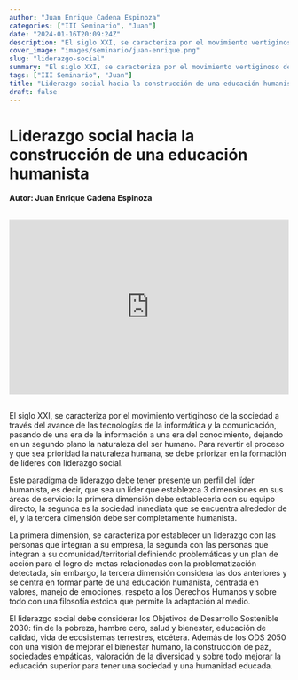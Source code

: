 ```yaml
---
author: "Juan Enrique Cadena Espinoza"
categories: ["III Seminario", "Juan"]
date: "2024-01-16T20:09:24Z"
description: "El siglo XXI, se caracteriza por el movimiento vertiginoso de la sociedad a través del avance de las tecnologías de la informática y la comunicación, pasando de una era de la información a una era del conocimiento, dejando en un segundo plano la naturaleza del ser humano. Para revertir el proceso y que sea prioridad la naturaleza humana, se debe priorizar en la formación de líderes con liderazgo social."
cover_image: "images/seminario/juan-enrique.png"
slug: "liderazgo-social"
summary: "El siglo XXI, se caracteriza por el movimiento vertiginoso de la sociedad a través del avance de las tecnologías de la informática y la comunicación, pasando de una era de la información a una era del conocimiento, dejando en un segundo plano la naturaleza del ser humano. Para revertir el proceso y que sea prioridad la naturaleza humana, se debe priorizar en la formación de líderes con liderazgo social."
tags: ["III Seminario", "Juan"]
title: "Liderazgo social hacia la construcción de una educación humanista"
draft: false
---
```


# Liderazgo social hacia la construcción de una educación humanista

<div style="display: flex; justify-content: flex-start; font-weight: bold; margin-bottom: 30px;"> 
Autor: Juan Enrique Cadena Espinoza
</div>

<div style="display: flex; justify-content: center; margin-bottom: 30px;">
<iframe width="560" height="315" src="https://www.youtube.com/embed/cW-97tvxLK0?si=uuq52w4Lg5i5r6ix" title="YouTube video player" frameborder="0" allow="accelerometer; autoplay; clipboard-write; encrypted-media; gyroscope; picture-in-picture; web-share" allowfullscreen></iframe>
</div>

El siglo XXI, se caracteriza por el movimiento vertiginoso de la sociedad a través del avance de las tecnologías de la informática y la comunicación, pasando de una era de la información a una era del conocimiento, dejando en un segundo plano la naturaleza del ser humano. Para revertir el proceso y que sea prioridad la naturaleza humana, se debe priorizar en la formación de líderes con liderazgo social.

Este paradigma de liderazgo debe tener presente un perfil del líder humanista, es decir, que sea un líder que establezca 3 dimensiones en sus áreas de servicio: la primera dimensión debe establecerla con su equipo directo, la segunda es la sociedad inmediata que se encuentra alrededor de él, y la tercera dimensión debe ser completamente humanista.

La primera dimensión, se caracteriza por establecer un liderazgo con las personas que integran a su empresa, la segunda con las personas que integran a su comunidad/territorial definiendo problemáticas y un plan de acción para el logro de metas relacionadas con la problematización detectada, sin embargo, la tercera dimensión considera las dos anteriores y se centra en formar parte de una educación humanista, centrada en valores, manejo de emociones, respeto a los Derechos Humanos y sobre todo con una filosofía estoica que permite la adaptación al medio.

El liderazgo social debe considerar los Objetivos de Desarrollo Sostenible 2030: fin de la pobreza, hambre cero, salud y bienestar, educación de calidad, vida de ecosistemas terrestres, etcétera. Además de los ODS 2050 con una visión de mejorar el bienestar humano, la construcción de paz, sociedades empáticas, valoración de la diversidad y sobre todo mejorar la educación superior para tener una sociedad y una humanidad educada.